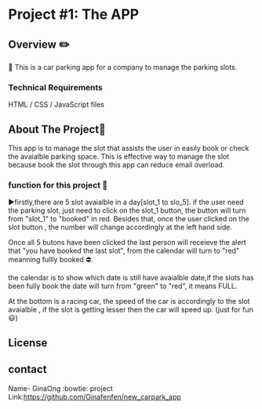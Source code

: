 # Project #1: The APP

## Overview :pencil2:

:red_car: This is a car parking app for a company to manage the parking slots.

### Technical Requirements

HTML / CSS / JavaScript files

## About The Project:blue_car:

This app is to manage the slot that assists the user in easily book or check the avaialble parking space. This is effective way to manage the slot because book the slot through this app can reduce email overload.

### function for this project :vertical_traffic_light:

:arrow_forward:firstly,there are 5 slot avaialble in a day[slot_1 to slo_5]. if the user need the parking slot, just need to click on the slot_1 button, the button will turn from "slot_1" to "booked" in red. Besides that, once the user clicked on the slot button , the number will change accordingly at the left hand side.

Once all 5 butons have been clicked the last person will receieve the alert that "you have booked the last slot", from the calendar will turn to "red" meanning fullly booked :no_entry:.

the calendar is to show which date is still have avaialble date,if the slots has been fully book the date will turn from "green" to "red", it means FULL.

At the bottom is a racing car, the speed of the car is accordingly to the slot avaialble , if the slot is getting lesser then the car will speed up. (just for fun:smiley:)

## License

## contact

Name- GinaOng :bowtie:
project Link:https://github.com/Ginafenfen/new_carpark_app
